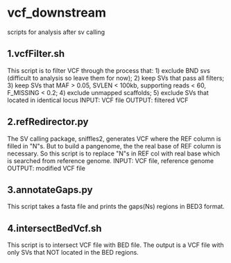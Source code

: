 # vcf_downstream
scripts for analysis after sv calling

## 1.vcfFilter.sh
This script is to filter VCF through the process that: 1) exclude BND svs (difficult to analysis so leave them for now); 2) keep SVs that pass all filters; 3) keep SVs that MAF > 0.05, SVLEN < 100kb, supporting reads < 60, F_MISSING < 0.2; 4) exclude unmapped scaffolds; 5) exclude SVs that located in identical locus 
INPUT: VCF file
OUTPUT: filtered VCF

## 2.refRedirector.py
The SV calling package, sniffles2, generates VCF where the REF column is filled in "N"s. But to build a pangenome, the the real base of REF column is necessary. So this script is to replace "N"s in REF col with real base which is searched from reference genome.
INPUT: VCF file, reference genome
OUTPUT: modified VCF file

## 3.annotateGaps.py
This script takes a fasta file and prints the gaps(Ns) regions in BED3 format.

## 4.intersectBedVcf.sh
This script is to intersect VCF file with BED file. The output is a VCF file with only SVs that NOT located in the BED regions.

